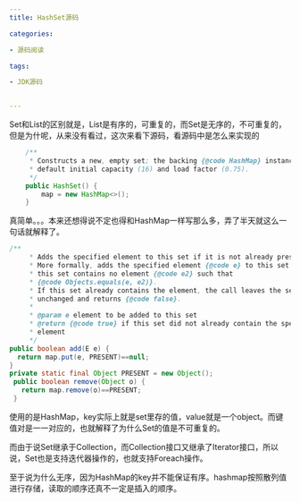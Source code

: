 ```yaml
---
title: HashSet源码

categories: 

- 源码阅读

tags: 

- JDK源码


---
```


Set和List的区别就是，List是有序的，可重复的，而Set是无序的，不可重复的，但是为什呢，从来没有看过，这次来看下源码，看源码中是怎么来实现的

```java
    /**
     * Constructs a new, empty set; the backing {@code HashMap} instance has
     * default initial capacity (16) and load factor (0.75).
     */
    public HashSet() {
        map = new HashMap<>();
    }
```

真简单。。。本来还想得说不定也得和HashMap一样写那么多，弄了半天就这么一句话就解释了。

```java
/**
     * Adds the specified element to this set if it is not already present.
     * More formally, adds the specified element {@code e} to this set if
     * this set contains no element {@code e2} such that
     * {@code Objects.equals(e, e2)}.
     * If this set already contains the element, the call leaves the set
     * unchanged and returns {@code false}.
     *
     * @param e element to be added to this set
     * @return {@code true} if this set did not already contain the specified
     * element
     */
public boolean add(E e) {
  return map.put(e, PRESENT)==null;
}
private static final Object PRESENT = new Object();
 public boolean remove(Object o) {
   return map.remove(o)==PRESENT;
 }
```

使用的是HashMap，key实际上就是set里存的值，value就是一个object。而键值对是一一对应的，也就解释了为什么Set的值是不可重复的。

而由于说Set继承于Collection，而Collection接口又继承了Iterator接口，所以说，Set也是支持迭代器操作的，也就支持Foreach操作。

至于说为什么无序，因为HashMap的key并不能保证有序。hashmap按照散列值进行存储，读取的顺序还真不一定是插入的顺序。